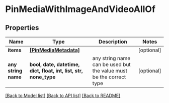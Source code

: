 # PinMediaWithImageAndVideoAllOf


## Properties
Name | Type | Description | Notes
------------ | ------------- | ------------- | -------------
**items** | [**[PinMediaMetadata]**](PinMediaMetadata.md) |  | [optional] 
**any string name** | **bool, date, datetime, dict, float, int, list, str, none_type** | any string name can be used but the value must be the correct type | [optional]

[[Back to Model list]](../README.md#documentation-for-models) [[Back to API list]](../README.md#documentation-for-api-endpoints) [[Back to README]](../README.md)


